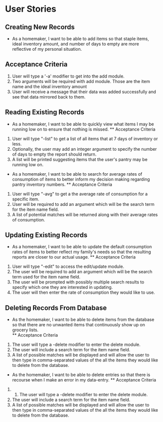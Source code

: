 User Stories
============

Creating New Records
--------------------
* As a homemaker, I want to be able to add items so that staple items, ideal inventory amount, and number of days to empty are more reflective of my personal situation.
## Acceptance Criteria
1. User will type a '-a' modifier to get into the add module. 
2. Two arguments will be required with add module. Those are the item name and the ideal inventory amount
3. User will receive a message that their data was added successfully and see that data mirrored back to them.

Reading Existing Records
------------------------
* As a homemaker, I want to be able to quickly view what items I may be running low on to ensure that nothing is missed.
** Acceptance Criteria
1. User will type "-list" to get a list of all items that at 7 days of inventory or less.
2. Optionally, the user may add an integer argument to specify the number of days to empty the report should return.
3. A list will be printed suggesting items that the user's pantry may be running low on.
* As a homemaker, I want to be able to search for average rates of consumption of items to better inform my decision making regarding pantry inventory numbers.
** Acceptance Criteria
1. User will type "-avg" to get a the average rate of consumption for a specific item.
2. User will be required to add an argument which will be the search term for the item name field.
3. A list of potential matches will be returned along with their average rates of consumption.

Updating Existing Records
-------------------------
* As a homemaker, I want to be able to update the default consumption rates of items to better reflect my family's needs so that the resulting reports are closer to our actual usage.
** Acceptance Criteria
1. User will type "-edit" to access the edit/update module.
2. The user will be required to add an argument which will be the search term used for the item name field.
3. The user will be prompted with possibly multiple search results to specify which one they are interested in updating.
4. The user will then enter the rate of consumption they would like to use.

Deleting Records From Database
------------------------------
* As the homemaker, I want to be able to delete items from the database so that there are no unwanted items that continuously show up on grocery lists.  
** Acceptance Criteria
1. The user will type a -delete modifier to enter the delete module.
2. The user will include a search term for the item name field.
3. A list of possible matches will be displayed and will allow the user to then type in comma-separated values of the all the items they would like to delete from the database.
* As the homemaker, I want to be able to delete entries so that there is recourse when I make an error in my data-entry.
** Acceptance Criteria
1. 1. The user will type a -delete modifier to enter the delete module.
2. The user will include a search term for the item name field.
3. A list of possible matches will be displayed and will allow the user to then type in comma-separated values of the all the items they would like to delete from the database.


